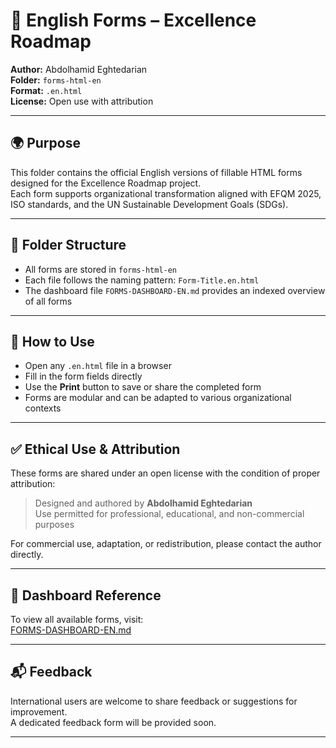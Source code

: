 # 📘 English Forms – Excellence Roadmap  
**Author:** Abdolhamid Eghtedarian  
**Folder:** `forms-html-en`  
**Format:** `.en.html`  
**License:** Open use with attribution

---

## 🌍 Purpose  
This folder contains the official English versions of fillable HTML forms designed for the Excellence Roadmap project.  
Each form supports organizational transformation aligned with EFQM 2025, ISO standards, and the UN Sustainable Development Goals (SDGs).

---

## 📁 Folder Structure  
- All forms are stored in `forms-html-en`  
- Each file follows the naming pattern: `Form-Title.en.html`  
- The dashboard file `FORMS-DASHBOARD-EN.md` provides an indexed overview of all forms

---

## 🧩 How to Use  
- Open any `.en.html` file in a browser  
- Fill in the form fields directly  
- Use the **Print** button to save or share the completed form  
- Forms are modular and can be adapted to various organizational contexts

---

## ✅ Ethical Use & Attribution  
These forms are shared under an open license with the condition of proper attribution:  
> Designed and authored by **Abdolhamid Eghtedarian**  
> Use permitted for professional, educational, and non-commercial purposes

For commercial use, adaptation, or redistribution, please contact the author directly.

---

## 📌 Dashboard Reference  
To view all available forms, visit:  
[FORMS-DASHBOARD-EN.md](../FORMS-DASHBOARD-EN.md)

---

## 📬 Feedback  
International users are welcome to share feedback or suggestions for improvement.  
A dedicated feedback form will be provided soon.

---
